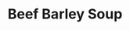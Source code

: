 ---
layout: ../../layouts/RecipeLayout.astro
title: Beef Barley Soup
image: /recipes/images/beefbarley.webp
difficulty: 2/5
prepTime: 20 minutes
cookTime: 60 minutes
servings: 6
ingredients:
- London Broil/Chuck Roast (1-2 lbs, 1/2 in cubes)
- Olive Oil (3 tbsp)
- Carrots (3, chopped)
- Celery (2 stalks, chopped)
- Onion (1, minced)
- Tomato Paste (3 tbsp)
- Garlic (4 cloves, minced)
- Chicken/Beef Broth (64 oz)
- Soy Sauce (1 tbsp)
- Worcestershire Sauce (2 tsp)
- Rosemary (2 tsp fresh / 1/2 tsp dried, minced)
- Thyme (2 tsp fresh / 1/2 tsp dried, minced)
- Pearl Barley (2/3 cup)
- Potatoes (3-4, bite-size pieces)
- Parsley (fresh, to garnish)

steps:
- Heat 1 tbsp olive oil in large pot over medium-high heat. Season the meat with pepper and add it to the hot pan (adding salt will draw out moisture, leading to it steaming instead of browning)
- Sear until golden brown on all sides, and set aside with juices in a bowl. Add 1 tbsp olive oil to the pot, and add the carrots, celery, and onions. Saute 3 minutes.
- Add tomato paste and garlic, and saute for 30 seconds. Add broth, soy sauce, worcestershire sauce, rosemary, thyme, salt, and pepper. Add beef back, simmer for 40 minutes.
- After 30 minutes of simmering, start peeling and dicing the potatoes. Add them to the pot and cook until fork tender.
- Season with salt and pepper and serve immediately with fresh parsley.

---